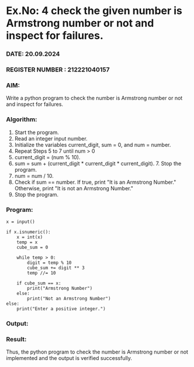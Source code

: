 # Ex.No: 4 check the given number is Armstrong number or not and inspect for failures.
### DATE: 20.09.2024                                                                           
### REGISTER NUMBER : 212221040157
### AIM: 
Write a python program to check the number is Armstrong number or not and inspect for failures.

### Algorithm:
1.  Start the program.
2.	Read an integer input number.
3.	Initialize the variables current_digit, sum = 0, and num = number.
4.	Repeat Steps 5 to 7 until num > 0
5.	current_digit = (num % 10).
6.	sum = sum + (current_digit * current_digit * current_digit). 7. Stop the program.
7.	num = num / 10.
8.	Check if sum == number. If true, print "It is an Armstrong Number." Otherwise, print "It is not an Armstrong Number."
9.	Stop the program.

### Program:

```
x = input()

if x.isnumeric():
    x = int(x)  
    temp = x
    cube_sum = 0

    while temp > 0:
        digit = temp % 10
        cube_sum += digit ** 3  
        temp //= 10  

    if cube_sum == x:
        print("Armstrong Number")
    else:
        print("Not an Armstrong Number")
else:
    print("Enter a positive integer.")
```

### Output:






### Result:
Thus, the python program to check the number is Armstrong number or not implemented and the output is verified successfully.


